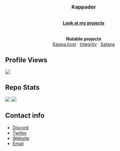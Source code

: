 
<h3 align="center">Kappador</h3>

<p align="center" target="_blank" rel="noopener noreferrer" href="https://kappa.host/">
  <br>
  <a href="https://github.com/Kappador?tab=repositories"><strong>Look at my projects</strong></a>
  <br>
  <br>
  <br>
  <strong>Notable projects</strong>
  <br>
  <a href="https://kappa.host/">Kappa.host</a>
  ·
  <a href="https://github.com/Kappador/integrity">Integrity</a>
  ·
  <a href="https://github.com/Kappador/satana">Satana</a>

## Profile Views
![](https://komarev.com/ghpvc/?username=Kappador&style=for-the-badge)

## Repo Stats
![](https://img.shields.io/badge/dynamic/json?&label=Total%20Forks&color=grey&style=flat&style=for-the-badge&query=%24.forks&url=https://api.kappa.host/github/Kappador/stats)
![](https://img.shields.io/badge/dynamic/json?&label=Total%20Stars&color=yellow&style=flat&style=for-the-badge&query=%24.stars&url=https://api.kappa.host/github/Kappador/stats)

## Contact info

- [Discord](https://discord.gg/kappa)
- [Twitter](https://twitter.com/kappadoryes)
- [Website](https://kappa.host/)
- [Email](mailto:kappador@kappa.host)
</p>

